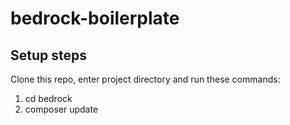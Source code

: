 # bedrock-boilerplate

## Setup steps
Clone this repo, enter project directory and run these commands:
1.   cd bedrock
2.   composer update

